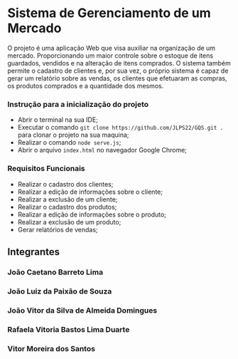 # Sistema de Gerenciamento de um Mercado
O projeto é uma aplicação Web que visa auxiliar na organização de um mercado. Proporcionando um maior controle sobre o estoque de itens guardados, vendidos e na alteração de itens comprados. O sistema também permite o cadastro de clientes e, por sua vez, o próprio sistema é capaz de gerar um relatório sobre as vendas, os clientes que efetuaram as compras, os produtos comprados e a quantidade dos mesmos.

### Instrução para a inicialização do projeto
- Abrir o terminal na sua IDE;
- Executar o comando `git clone https://github.com/JLPS22/GQS.git .` para clonar o projeto na sua maquina;
- Realizar o comando `node serve.js`;
- Abrir o arquivo `index.html` no navegador Google Chrome;

### Requisitos Funcionais
- Realizar o cadastro dos clientes;
- Realizar a edição de informações sobre o cliente;
- Realizar a exclusão de um cliente;
- Realizar o cadastro dos produtos;
- Realizar a edição de informações sobre o produto;
- Realizar a exclusão de um produto;
- Gerar relatórios de vendas;

## Integrantes
### João Caetano Barreto Lima
### João Luiz da Paixão de Souza
### João Vitor da Silva de Almeida Domingues
### Rafaela Vitoria Bastos Lima Duarte
### Vitor Moreira dos Santos
